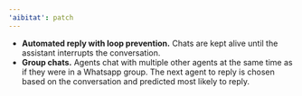 ```yaml
---
'aibitat': patch
---
```


- **Automated reply with loop prevention.** Chats are kept alive until the
  assistant interrupts the conversation.
- **Group chats.** Agents chat with multiple other agents at the same time as if
  they were in a Whatsapp group. The next agent to reply is chosen based on the
  conversation and predicted most likely to reply.
